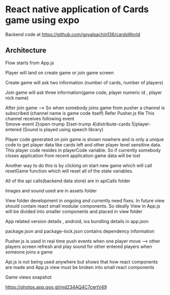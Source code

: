 # React native application of Cards game using expo 

Backend code  at https://github.com/goyalsachin136/cardsWorld 
## Architecture

Flow starts from App.js

Player will land on create game or join game screen

Create game will ask two information (number of cards, number of players)

Join game will ask three information(game code, player numeric id , player nick name)

After join game --> So when somebody joins game from pusher a channel is subscribed (channel name is game code itself)
Refer Pusher.js file
This channel receives following event  
1)move-event
2)open-trump
3)set-trump
4)distribute-cards
5)player-entered (Sound is played using speech library)


Player code generated on join game is shown nowhere and is only a unique code to get player data like cards left and other
player level sensitive data. This player code resides in playerCode variable. So if currently somebody closes application
from recent application game data will be lost

Another way to do this is by clicking on start new game which will call resetGame function which will reset all of the state
variables.



All of the api calls(backend data store) are in apiCalls folder

Images and sound used are in assets folder

View folder development in ongoing and currently need fixes. In future view should contain react small modular
components. So ideally View in App.js will be divided into smaller components and placed in view folder

App related version details , android, ios bundling details in app.json

package.json and package-lock.json contains dependency information

Pusher.js is used in real time push events when one player move --> other players screen refresh and play sound
for other entered players when someone joins a game

Api.js is not being used anywhere but shows that how react components are made and App.js view must be broken
into small react components

Game views snapshot

https://photos.app.goo.gl/md234AQ4C7certV49


